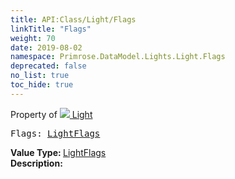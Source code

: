 ```yaml
---
title: API:Class/Light/Flags
linkTitle: "Flags"
weight: 70
date: 2019-08-02
namespace: Primrose.DataModel.Lights.Light.Flags
deprecated: false
no_list: true
toc_hide: true
---
```

Property of <a href="/docs/api-reference/Class/Light"><img src="/icons/silk/lightbulb.png"/>&nbsp;Light</a>
<pre class="method-declaration">
Flags: <a class="type" href="/docs/api-reference/Misc/LightFlags">LightFlags</a></pre>
<b>Value Type: </b>
<a class="type" href="/docs/api-reference/Misc/LightFlags">LightFlags</a>
<br/>
<b>Description: </b>